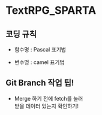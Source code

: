 # TextRPG_SPARTA

## 코딩 규칙

- 함수명 : Pascal 표기법<br>

- 변수명 : camel 표기법<br>

## Git Branch 작업 팁!

- Merge 하기 전에 fetch를 눌러<br>
  받을 데이터 있는지 확인하기!<br>
